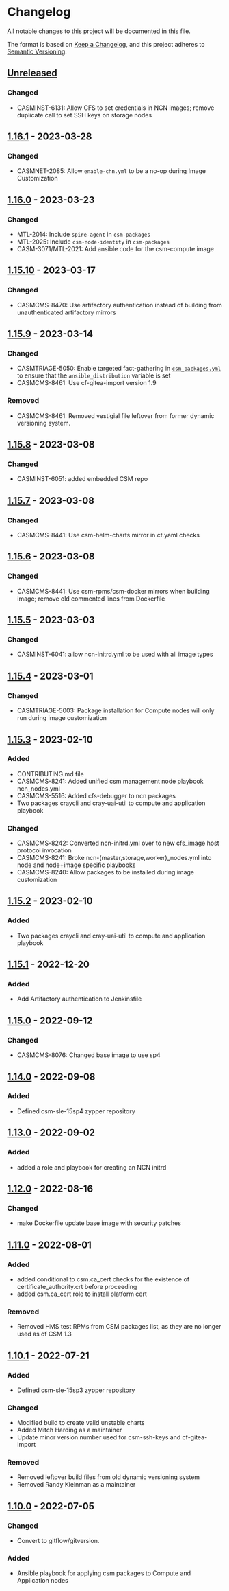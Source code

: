 # Changelog

All notable changes to this project will be documented in this file.

The format is based on [Keep a Changelog](https://keepachangelog.com/en/1.0.0/),
and this project adheres to [Semantic Versioning](https://semver.org/spec/v2.0.0.html).

## [Unreleased]

### Changed

- CASMINST-6131: Allow CFS to set credentials in NCN images; remove duplicate call to set SSH keys on storage nodes

## [1.16.1] - 2023-03-28

### Changed

- CASMNET-2085: Allow `enable-chn.yml` to be a no-op during Image Customization

## [1.16.0] - 2023-03-23

### Changed

- MTL-2014: Include `spire-agent` in `csm-packages`
- MTL-2025: Include `csm-node-identity` in `csm-packages`
- CASM-3071/MTL-2021: Add ansible code for the csm-compute image

## [1.15.10] - 2023-03-17

### Changed

- CASMCMS-8470: Use artifactory authentication instead of building from unauthenticated artifactory mirrors

## [1.15.9] - 2023-03-14

### Changed

- CASMTRIAGE-5050: Enable targeted fact-gathering in [`csm_packages.yml`](ansible/csm_packages.yml) to ensure that the `ansible_distribution` variable is set
- CASMCMS-8461: Use cf-gitea-import version 1.9

### Removed

- CASMCMS-8461: Removed vestigial file leftover from former dynamic versioning system.

## [1.15.8] - 2023-03-08

### Changed

- CASMINST-6051: added embedded CSM repo

## [1.15.7] - 2023-03-08

### Changed

- CASMCMS-8441: Use csm-helm-charts mirror in ct.yaml checks

## [1.15.6] - 2023-03-08

### Changed

- CASMCMS-8441: Use csm-rpms/csm-docker mirrors when building image; remove old commented lines from Dockerfile

## [1.15.5] - 2023-03-03
### Changed
- CASMINST-6041: allow ncn-initrd.yml to be used with all image types

## [1.15.4] - 2023-03-01
### Changed
- CASMTRIAGE-5003: Package installation for Compute nodes will only run during image customization

## [1.15.3] - 2023-02-10 
### Added
- CONTRIBUTING.md file
- CASMCMS-8241: Added unified csm management node playbook ncn_nodes.yml
- CASMCMS-5516: Added cfs-debugger to ncn packages
- Two packages craycli and cray-uai-util to compute and application playbook
### Changed
- CASMCMS-8242: Converted ncn-initrd.yml over to new cfs_image host protocol invocation
- CASMCMS-8241: Broke ncn-(master,storage,worker)_nodes.yml into node and node+image specific playbooks
- CASMCMS-8240: Allow packages to be installed during image customization

## [1.15.2] - 2023-02-10
### Added
- Two packages craycli and cray-uai-util to compute and application playbook

## [1.15.1] - 2022-12-20
### Added
- Add Artifactory authentication to Jenkinsfile

## [1.15.0] - 2022-09-12
### Changed
- CASMCMS-8076: Changed base image to use sp4

## [1.14.0] - 2022-09-08
### Added
- Defined csm-sle-15sp4 zypper repository

## [1.13.0] - 2022-09-02
### Added
- added a role and playbook for creating an NCN initrd

## [1.12.0] - 2022-08-16
### Changed
- make Dockerfile update base image with security patches

## [1.11.0] - 2022-08-01
### Added
- added conditional to csm.ca_cert checks for the existence of certificate_authority.crt before proceeding
- added csm.ca_cert role to install platform cert

### Removed
- Removed HMS test RPMs from CSM packages list, as they are no longer used as of CSM 1.3

## [1.10.1] - 2022-07-21

### Added

- Defined csm-sle-15sp3 zypper repository

### Changed

- Modified build to create valid unstable charts
- Added Mitch Harding as a maintainer
- Update minor version number used for csm-ssh-keys and cf-gitea-import

### Removed

- Removed leftover build files from old dynamic versioning system
- Removed Randy Kleinman as a maintainer

## [1.10.0] - 2022-07-05
### Changed

- Convert to gitflow/gitversion.

### Added

- Ansible playbook for applying csm packages to Compute and Application nodes

[Unreleased]: https://github.com/Cray-HPE/csm-config/compare/1.16.1...HEAD

[1.16.1]: https://github.com/Cray-HPE/csm-config/compare/1.16.0...1.16.1

[1.16.0]: https://github.com/Cray-HPE/csm-config/compare/1.15.10...1.16.0

[1.15.10]: https://github.com/Cray-HPE/csm-config/compare/1.15.9...1.15.10

[1.15.9]: https://github.com/Cray-HPE/csm-config/compare/1.15.8...1.15.9

[1.15.8]: https://github.com/Cray-HPE/csm-config/compare/1.15.7...1.15.8

[1.15.7]: https://github.com/Cray-HPE/csm-config/compare/1.15.6...1.15.7

[1.15.6]: https://github.com/Cray-HPE/csm-config/compare/1.15.5...1.15.6

[1.15.5]: https://github.com/Cray-HPE/csm-config/compare/1.15.4...1.15.5

[1.15.4]: https://github.com/Cray-HPE/csm-config/compare/1.15.3...1.15.4

[1.15.3]: https://github.com/Cray-HPE/csm-config/compare/1.15.2...1.15.3

[1.15.2]: https://github.com/Cray-HPE/csm-config/compare/1.15.1...1.15.2

[1.15.1]: https://github.com/Cray-HPE/csm-config/compare/1.15.0...1.15.1

[1.15.0]: https://github.com/Cray-HPE/csm-config/compare/1.14.0...1.15.0

[1.14.0]: https://github.com/Cray-HPE/csm-config/compare/1.13.0...1.14.0

[1.13.0]: https://github.com/Cray-HPE/csm-config/compare/1.12.0...1.13.0

[1.12.0]: https://github.com/Cray-HPE/csm-config/compare/1.11.0...1.12.0

[1.11.0]: https://github.com/Cray-HPE/csm-config/compare/1.10.1...1.11.0

[1.10.1]: https://github.com/Cray-HPE/csm-config/compare/1.10.0...1.10.1

[1.10.0]: https://github.com/Cray-HPE/csm-config/compare/1.9.0...1.10.0
